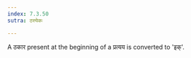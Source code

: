 ```yaml
---
index: 7.3.50
sutra: ठस्येकः

---
```

A ठकार present at the beginning of a प्रत्यय is converted to 'इक्'.